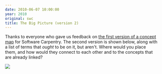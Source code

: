 ```yaml
---
date: 2010-06-07 10:00:00
year: 2010
original: swc
title: The Big Picture (version 2)
---
```

<p>Thanks to everyone who gave us feedback on <a href="{{site.baseurl}}/blog/2010/06/concept-map.html">the first version of a concept map</a> for Software Carpentry. The second version is shown below, along with a list of terms that <em>ought</em> to be on it, but aren't. Where would you place them, and how would they connect to each other and to the concepts that are already linked?</p>
<p><img src="{{site.github.url}}/files/2010/06/concept-map-2-150x150.png" /></p>
